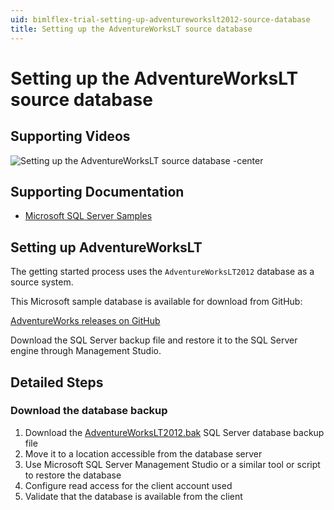 ```yaml
---
uid: bimlflex-trial-setting-up-adventureworkslt2012-source-database
title: Setting up the AdventureWorksLT source database
---
```

# Setting up the AdventureWorksLT source database

## Supporting Videos

![Setting up the AdventureWorksLT source database -center](https://www.youtube.com/watch?v=_XW_tqP_4lo?rel=0&autoplay=0 "Setting up the AdventureWorksLT source database")

## Supporting Documentation

* [Microsoft SQL Server Samples](https://github.com/Microsoft/sql-server-samples)

## Setting up AdventureWorksLT

The getting started process uses the `AdventureWorksLT2012` database as a source system.

This Microsoft sample database is available for download from GitHub:

[AdventureWorks releases on GitHub](https://github.com/Microsoft/sql-server-samples/releases/tag/adventureworks)

Download the SQL Server backup file and restore it to the SQL Server engine through Management Studio.

## Detailed Steps

### Download the database backup

1. Download the [AdventureWorksLT2012.bak](https://github.com/Microsoft/sql-server-samples/releases/download/adventureworks/AdventureWorksLT2012.bak) SQL Server database backup file
1. Move it to a location accessible from the database server
1. Use Microsoft SQL Server Management Studio or a similar tool or script to restore the database
1. Configure read access for the client account used
1. Validate that the database is available from the client